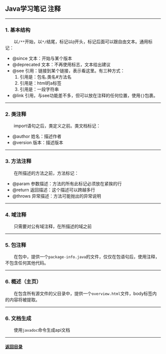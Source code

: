 ## Java学习笔记 注释
---
### 1. 基本结构

&emsp;&emsp;以`/**`开始，以`*/`结尾，标记以`@`开头，标记后面可以跟自由文本。通用标记：
+ @since 文本：开始与某个版本
+ @deprecated 文本：不再使用标志，文本给出建议
+ @see 引用：链接到某个链接，表示看这里。有三种方式：
    1. 引用是：包名.类名#方法名
    2. 引用是：html的a标签
    3. 引用是：一段字符串
+ @link 引用，与see功能差不多，但可以放在注释的任何位置，使用`{}`包裹。

---
### 2. 类注释

&emsp;&emsp;import语句之后，类定义之前。类文档标记：
+ @author 姓名：描述作者
+ @version 版本：描述版本

---
### 3. 方法注释

&emsp;&emsp;在所描述的方法之前，方法标记：
+ @param 参数描述：方法的所有此标记必须放在紧挨的行
+ @return 返回描述：这个描述可以跨越多行
+ @throws 异常描述：方法可能抛出的异常说明

---
### 4. 域注释

&emsp;&emsp;只需要对公有域注释，在所描述的域之前

---
### 5. 包注释

&emsp;&emsp;在包中，提供一个`package-info.java`的文件，仅仅在包语句后，使用注释，不包含任何其他代码。

---
### 6. 概述（主页）

&emsp;&emsp;在包含所有源文件的父目录中，提供一个`overview.html`文件，body标签内的内容将被提取。


---
### 6. 文档生成

&emsp;&emsp;使用`javadoc`命令生成api文档


---

#### [返回目录](./)
